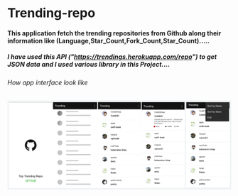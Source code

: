 # Trending-repo 

#### This application fetch the trending repositories from Github along their information like (Language,Star_Count,Fork_Count,Star_Count).....

##### I have used this API ("https://trendings.herokuapp.com/repo") to get JSON data and I used various library in this Project....

###### How app interface look like  

![](https://github.com/Abhishek4uh/trending-repo/blob/master/Trending%20Repo%20Project%20Android.png)
